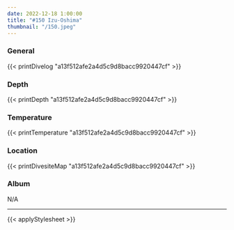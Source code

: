 ```yaml
---
date: 2022-12-18 1:00:00
title: "#150 Izu-Oshima"
thumbnail: "/150.jpeg"
---
```


### General

{{< printDivelog "a13f512afe2a4d5c9d8bacc9920447cf" >}}

### Depth

{{< printDepth "a13f512afe2a4d5c9d8bacc9920447cf" >}}

### Temperature

{{< printTemperature "a13f512afe2a4d5c9d8bacc9920447cf" >}}

### Location

{{< printDivesiteMap "a13f512afe2a4d5c9d8bacc9920447cf" >}}

### Album

N/A

---

{{< applyStylesheet >}}
